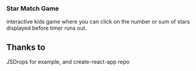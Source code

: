 ### Star Match Game
interactive kids game where you can click on the number or sum of stars displayed before timer runs out.

## Thanks to
JSDrops for example, and create-react-app repo
